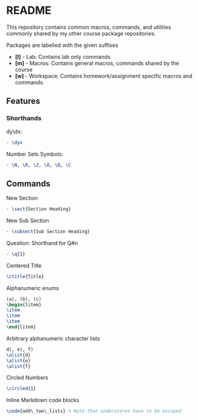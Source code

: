 # README

This repository contains common macros, commands, and utilities commonly shared by
my other course package repositories.

Packages are labelled with the given suffixes

- **[l]** - Lab: Contains lab only commands
- **[m]** - Macros: Contains general macros, commands shared by the course
- **[w]** - Workspace: Contains homework/assignment specific macros and commands.

## Features

### Shorthands

dy\dx:
``` latex
- \dyx
```

Number Sets Symbols:
``` latex
- \N, \R, \Z, \O, \Q, \C
```

## Commands

New Section
``` latex
- \sect{Section Heading}
```

New Sub Section
``` latex
- \subsect{Sub Section Heading}
```

Question: Shorthand for Q#n
``` latex
- \q{1}
```

Centered Title
``` latex
\ctitle{Title}
```

Alphanumeric enums
``` latex
(a), (b), (c)
\begin{litem}
\item
\item
\item
\end{litem}
```

Arbitrary alphanumeric character lists
``` latex
d), e), f)
\alist{d}
\alist{e}
\alist{f}
```

Circled Numbers
``` latex
\circled{1}
```

Inline Markdown code blocks
``` latex
\code{add\_two\_lists} % Note that underscores have to be escaped
```
